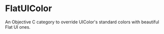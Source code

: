 # FlatUIColor
An Objective C category to override UIColor's standard colors with beautiful Flat UI ones.
